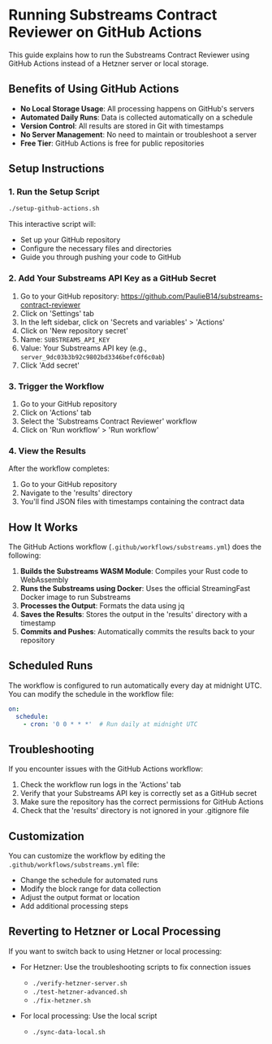 # Running Substreams Contract Reviewer on GitHub Actions

This guide explains how to run the Substreams Contract Reviewer using GitHub Actions instead of a Hetzner server or local storage.

## Benefits of Using GitHub Actions

- **No Local Storage Usage**: All processing happens on GitHub's servers
- **Automated Daily Runs**: Data is collected automatically on a schedule
- **Version Control**: All results are stored in Git with timestamps
- **No Server Management**: No need to maintain or troubleshoot a server
- **Free Tier**: GitHub Actions is free for public repositories

## Setup Instructions

### 1. Run the Setup Script

```bash
./setup-github-actions.sh
```

This interactive script will:
- Set up your GitHub repository
- Configure the necessary files and directories
- Guide you through pushing your code to GitHub

### 2. Add Your Substreams API Key as a GitHub Secret

1. Go to your GitHub repository: https://github.com/PaulieB14/substreams-contract-reviewer
2. Click on 'Settings' tab
3. In the left sidebar, click on 'Secrets and variables' > 'Actions'
4. Click on 'New repository secret'
5. Name: `SUBSTREAMS_API_KEY`
6. Value: Your Substreams API key (e.g., `server_9dc03b3b92c9802bd3346befc0f6c0ab`)
7. Click 'Add secret'

### 3. Trigger the Workflow

1. Go to your GitHub repository
2. Click on 'Actions' tab
3. Select the 'Substreams Contract Reviewer' workflow
4. Click on 'Run workflow' > 'Run workflow'

### 4. View the Results

After the workflow completes:
1. Go to your GitHub repository
2. Navigate to the 'results' directory
3. You'll find JSON files with timestamps containing the contract data

## How It Works

The GitHub Actions workflow (`.github/workflows/substreams.yml`) does the following:

1. **Builds the Substreams WASM Module**: Compiles your Rust code to WebAssembly
2. **Runs the Substreams using Docker**: Uses the official StreamingFast Docker image to run Substreams
3. **Processes the Output**: Formats the data using jq
4. **Saves the Results**: Stores the output in the 'results' directory with a timestamp
5. **Commits and Pushes**: Automatically commits the results back to your repository

## Scheduled Runs

The workflow is configured to run automatically every day at midnight UTC. You can modify the schedule in the workflow file:

```yaml
on:
  schedule:
    - cron: '0 0 * * *'  # Run daily at midnight UTC
```

## Troubleshooting

If you encounter issues with the GitHub Actions workflow:

1. Check the workflow run logs in the 'Actions' tab
2. Verify that your Substreams API key is correctly set as a GitHub secret
3. Make sure the repository has the correct permissions for GitHub Actions
4. Check that the 'results' directory is not ignored in your .gitignore file

## Customization

You can customize the workflow by editing the `.github/workflows/substreams.yml` file:

- Change the schedule for automated runs
- Modify the block range for data collection
- Adjust the output format or location
- Add additional processing steps

## Reverting to Hetzner or Local Processing

If you want to switch back to using Hetzner or local processing:

- For Hetzner: Use the troubleshooting scripts to fix connection issues
  - `./verify-hetzner-server.sh`
  - `./test-hetzner-advanced.sh`
  - `./fix-hetzner.sh`

- For local processing: Use the local script
  - `./sync-data-local.sh`

